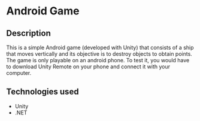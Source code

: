 # Android Game
## Description
This is a simple Android game (developed with Unity) that consists of a ship that moves vertically and its objective is to destroy objects to obtain points. The game is only playable on an android phone. To test it, you would have to download Unity Remote on your phone and connect it with your computer.
## Technologies used
- Unity
- .NET

